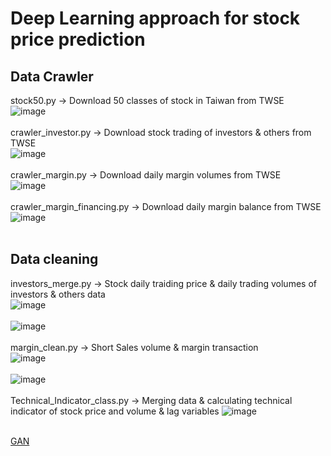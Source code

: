 # Deep Learning approach for stock price prediction
## Data Crawler

stock50.py -> Download 50 classes of stock in Taiwan from TWSE<br>
![image](https://imgur.com/NlVU1rk.jpg)<br><br>
crawler_investor.py -> Download stock trading of investors & others from TWSE<br>
![image](https://imgur.com/A2w8fMk.jpg)<br><br>
crawler_margin.py -> Download daily margin volumes from TWSE<br>
![image](https://imgur.com/ddQeHPw.jpg)<br><br>
crawler_margin_financing.py -> Download daily margin balance from TWSE<br>
![image](https://imgur.com/XJzHJjv.jpg)<br><br>

## Data cleaning

investors_merge.py -> Stock daily traiding price & daily trading volumes of investors & others data<br>
![image](https://imgur.com/ih40c0S.jpg)<br><br>
![image](https://imgur.com/HzdxWQ8.jpg)<br><br>
margin_clean.py -> Short Sales volume & margin transaction<br>
![image](https://imgur.com/rMaXYR4.jpg)<br><br>
![image](https://imgur.com/PeapOD0.jpg)<br><br>
Technical_Indicator_class.py -> Merging data & calculating technical indicator of stock price and volume & lag variables
![image](https://imgur.com/9EAd5wm.jpg)<br><br>

[GAN](https://colab.research.google.com/drive/12a7IUkQMqzoK_oEWKnAVrGQSiWpbQ_vc)
